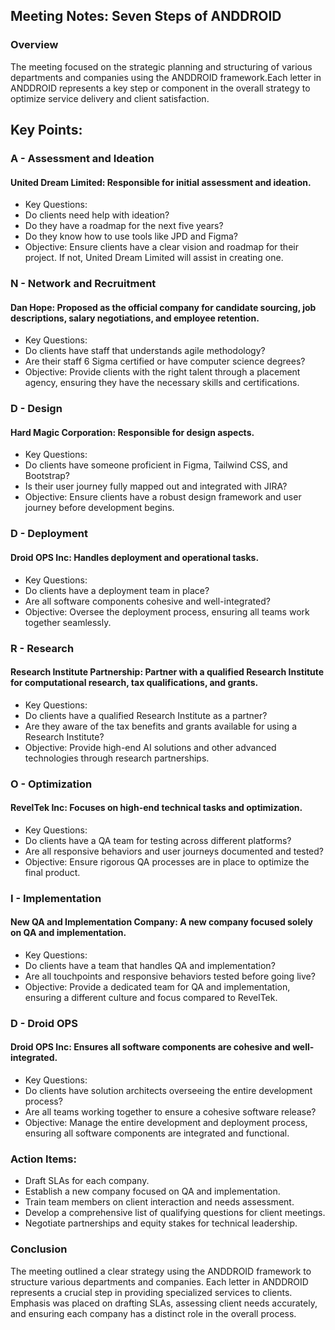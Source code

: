## Meeting Notes: Seven Steps of ANDDROID
### Overview
The meeting focused on the strategic planning and structuring of various departments and companies using the ANDDROID framework.Each letter in ANDDROID represents a key step or 
component in the overall strategy to optimize service delivery and client satisfaction.

## Key Points:

### A - Assessment and Ideation

#### United Dream Limited: Responsible for initial assessment and ideation.
* Key Questions:
* Do clients need help with ideation?
* Do they have a roadmap for the next five years?
* Do they know how to use tools like JPD and Figma?
* Objective: Ensure clients have a clear vision and roadmap for their project. If not, United Dream Limited will assist in creating one.

### N - Network and Recruitment

#### Dan Hope: Proposed as the official company for candidate sourcing, job descriptions, salary negotiations, and employee retention.
* Key Questions:
* Do clients have staff that understands agile methodology?
* Are their staff 6 Sigma certified or have computer science degrees?
* Objective: Provide clients with the right talent through a placement agency, ensuring they have the necessary skills and certifications.

### D - Design

#### Hard Magic Corporation: Responsible for design aspects.
* Key Questions:
* Do clients have someone proficient in Figma, Tailwind CSS, and Bootstrap?
* Is their user journey fully mapped out and integrated with JIRA?
* Objective: Ensure clients have a robust design framework and user journey before development begins.

### D - Deployment

#### Droid OPS Inc: Handles deployment and operational tasks.
* Key Questions:
* Do clients have a deployment team in place?
* Are all software components cohesive and well-integrated?
* Objective: Oversee the deployment process, ensuring all teams work together seamlessly.

### R - Research

#### Research Institute Partnership: Partner with a qualified Research Institute for computational research, tax qualifications, and grants.
* Key Questions:
* Do clients have a qualified Research Institute as a partner?
* Are they aware of the tax benefits and grants available for using a Research Institute?
* Objective: Provide high-end AI solutions and other advanced technologies through research partnerships.

### O - Optimization

#### RevelTek Inc: Focuses on high-end technical tasks and optimization.
* Key Questions:
* Do clients have a QA team for testing across different platforms?
* Are all responsive behaviors and user journeys documented and tested?
* Objective: Ensure rigorous QA processes are in place to optimize the final product.

### I - Implementation

#### New QA and Implementation Company: A new company focused solely on QA and implementation.
* Key Questions:
* Do clients have a team that handles QA and implementation?
* Are all touchpoints and responsive behaviors tested before going live?
* Objective: Provide a dedicated team for QA and implementation, ensuring a different culture and focus compared to RevelTek.

### D - Droid OPS

#### Droid OPS Inc: Ensures all software components are cohesive and well-integrated.
* Key Questions:
* Do clients have solution architects overseeing the entire development process?
* Are all teams working together to ensure a cohesive software release?
* Objective: Manage the entire development and deployment process, ensuring all software components are integrated and functional.

### Action Items:
* Draft SLAs for each company.
* Establish a new company focused on QA and implementation.
* Train team members on client interaction and needs assessment.
* Develop a comprehensive list of qualifying questions for client meetings.
* Negotiate partnerships and equity stakes for technical leadership.

### Conclusion
The meeting outlined a clear strategy using the ANDDROID framework to structure various departments and companies. Each letter in ANDDROID represents a crucial step in providing 
specialized services to clients. Emphasis was placed on drafting SLAs, assessing client needs accurately, and ensuring each company has a distinct role in the overall process.
